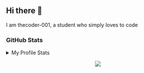 ## Hi there 👋
I am thecoder-001,
a student who simply loves to code
<!--
**thecoder-001/thecoder-001** is a ✨ _special_ ✨ repository because its `README.md` (this file) appears on your GitHub profile.

Here are some ideas to get you started:

- 🔭 I’m currently working on ...
- 🌱 I’m currently learning ...
- 👯 I’m looking to collaborate on ...
- 🤔 I’m looking for help with ...
- 💬 Ask me about ...
- 📫 How to reach me: ...
- 😄 Pronouns: ...
- ⚡ Fun fact: ...
![visitors](https://visitor-badge.glitch.me/badge?page_id=thecoder-001.thecoder-001)
-->
### GitHub Stats

<details>
  <summary>My Profile Stats</summary>
  <br>
  Nope, they aren't any good...
  <br><br>
  <!-- [![Thecoder-001's github stats](https://github-readme-stats.vercel.app/api?username=thecoder-001&count_private=true&show_icons=true&include_all_commits=true&icon_color=805AD5&text_color=718096&bg_color=ffffff00)](https://github.com/thecoder-001) -->
  <a href="https://github.com/thecoder-001"><img alt="Thecoder001's gitHub stats" src="https://github-readme-stats.vercel.app/api?username=thecoder-001&count_private=true&show_icons=true&include_all_commits=true&icon_color=805AD5&text_color=718096&bg_color=ffffff00&hide_border=true" /></a>

  <br>
</details>

<p align="center"><img src="https://raw.githubusercontent.com/arcticicestudio/nord-docs/develop/assets/images/nord/repository-footer-separator.svg?sanitize=true" /></p>
